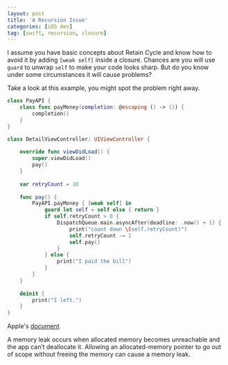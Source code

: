 ```yaml
---
layout: post
title: 'A Recursion Issue'
categories: [iOS dev]
tag: [swift, recursion, closure]
---
```


I assume you have basic concepts about Retain Cycle and know how to avoid it by adding `[weak self]` inside a closure. Chances are you will use `guard` to unwrap `self` to make your code looks sharp. But do you know under some circumstances it will cause problems?

Take a look at this example, you might spot the problem right away.

```swift
class PayAPI {
    class func payMoney(completion: @escaping () -> ()) {
        completion()
    }
}

class DetailViewController: UIViewController {
    
    override func viewDidLoad() {
        super.viewDidLoad()
        pay()
    }
    
    var retryCount = 10
    
    func pay() {
        PayAPI.payMoney { [weak self] in
            guard let self = self else { return }
            if self.retryCount > 0 {
                DispatchQueue.main.asyncAfter(deadline: .now() + 1) {
                    print("count down \(self.retryCount)")
                    self.retryCount -= 1
                    self.pay()
                }
            } else {
                print("I paid the bill")
            }
        }
    }
    
    deinit {
        print("I left.")
    }
}

```

Apple's [document](https://developer.apple.com/documentation/xcode/making-changes-to-reduce-memory-use)

>
A memory leak occurs when allocated memory becomes unreachable and the app can’t deallocate it. Allowing an allocated-memory pointer to go out of scope without freeing the memory can cause a memory leak.
>